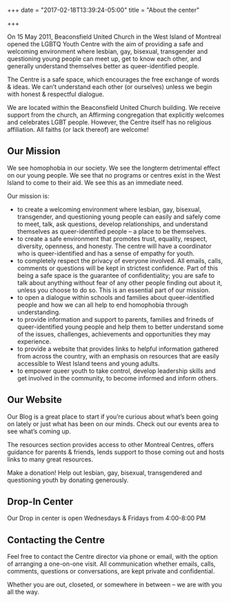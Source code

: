 +++
date = "2017-02-18T13:39:24-05:00"
title = "About the center"

+++

On 15 May 2011, Beaconsfield United Church in the West Island of Montreal opened the LGBTQ Youth Centre with the aim of providing a safe and welcoming environment where lesbian, gay, bisexual, transgender and questioning young people can meet up, get to know each other, and generally understand themselves better as queer-identified people.

The Centre is a safe space, which encourages the free exchange of words & ideas. We can’t understand each other (or ourselves) unless we begin with honest & respectful dialogue.

We are located within the Beaconsfield United Church building. We receive support from the church, an Affirming congregation that explicitly welcomes and celebrates LGBT people. However, the Centre itself has no religious affiliation. All faiths (or lack thereof) are welcome!

## Our Mission

We see homophobia in our society. We see the longterm detrimental effect on our young people. We see that no programs or centres exist in the West Island to come to their aid. We see this as an immediate need.

Our mission is:

  - to create a welcoming environment where lesbian, gay, bisexual, transgender, and questioning young people can easily and safely come to meet, talk, ask questions, develop relationships, and understand themselves as queer-identified people – a place to be themselves.
  - to create a safe environment that promotes trust, equality, respect, diversity, openness, and honesty. The centre will have a coordinator who is queer-identified and has a sense of empathy for youth.
  - to completely respect the privacy of everyone involved. All emails, calls, comments or questions will be kept in strictest confidence. Part of this being a safe space is the guarantee of confidentiality; you are safe to talk about anything without fear of any other people finding out about it, unless you choose to do so. This is an essential part of our mission.
  - to open a dialogue within schools and families about queer-identified people and how we can all help to end homophobia through understanding.
  - to provide information and support to parents, families and frineds of queer-identified young people and help them to better understand some of the issues, challenges, achievements and opportunities they may experience.
  - to provide a website that provides links to helpful information gathered from across the country, with an emphasis on resources that are easily accessible to West Island teens and young adults.
  - to empower queer youth to take control, develop leadership skills and get involved in the community, to become informed and inform others.

## Our Website

Our Blog is a great place to start if you’re curious about what’s been going on lately or just what has been on our minds. Check out our events area to see what’s coming up.

The resources section provides access to other Montreal Centres, offers guidance for parents & friends, lends support to those coming out and hosts links to many great resources.

Make a donation! Help out lesbian, gay, bisexual, transgendered and questioning youth by donating generously.

## Drop-In Center

Our Drop in center is open Wednesdays & Fridays from 4:00-8:00 PM

## Contacting the Centre

Feel free to contact the Centre director via phone or email, with the option of arranging a one-on-one visit. All communication whether emails, calls, comments, questions or conversations, are kept private and confidential.

Whether you are out, closeted, or somewhere in between – we are with you all the way.

